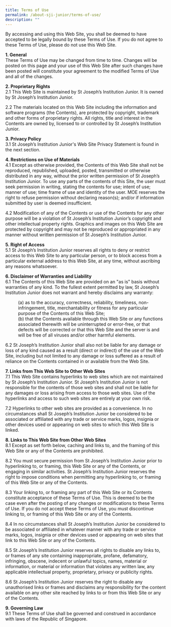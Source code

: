 ```yaml
---
title: Terms of Use
permalink: /about-sji-junior/terms-of-use/
description: ""
---
```

<p>By accessing and using this Web Site, you shall be deemed to have accepted to be legally bound by these Terms of Use. If you do not agree to these Terms of Use, please do not use this Web Site.</p>
<p><strong>1. General<br></strong>These Terms of Use may be changed from time to time. Changes will be posted on this page and your use of this Web Site after such changes have been posted will constitute your agreement to the modified Terms of Use and all of the changes.</p>
<p><strong>2. Proprietary Rights<br></strong>2.1 This Web Site is maintained by St Joseph’s Institution Junior. It is owned by St Joseph’s Institution Junior.</p>
<p>2.2 The materials located on this Web Site including the information and software programs (the Contents), are protected by copyright, trademark and other forms of proprietary rights. All rights, title and interest in the Contents are owned by, licensed to or controlled by St Joseph’s Institution Junior.</p>
<p><strong>3. Privacy Policy<br></strong>3.1 St Joseph’s Institution Junior's Web Site Privacy Statement is found in the next section.</p>
<p><strong>4. Restrictions on Use of Materials<br></strong>4.1 Except as otherwise provided, the Contents of this Web Site shall not be reproduced, republished, uploaded, posted, transmitted or otherwise distributed in any way, without the prior written permission of St Joseph’s Institution Junior. To use any parts of the contents of this Site, the user must seek permission in writing, stating the contents for use; intent of use; manner of use; time frame of use and identity of the user. MOE reserves the right to refuse permission without declaring reason(s); and/or if information submitted by user is deemed insufficient.</p>
<p>4.2 Modification of any of the Contents or use of the Contents for any other purpose will be a violation of St Joseph’s Institution Junior’s copyright and other intellectual property rights. Graphics and images on this Web Site are protected by copyright and may not be reproduced or appropriated in any manner without written permission of St Joseph’s Institution Junior.</p>
<p><strong>5. Right of Access<br></strong>5.1 St Joseph’s Institution Junior reserves all rights to deny or restrict access to this Web Site to any particular person, or to block access from a particular external address to this Web Site, at any time, without ascribing any reasons whatsoever.</p>
<p><strong>6. Disclaimer of Warranties and Liability<br></strong>6.1 The Contents of this Web Site are provided on an "as is" basis without warranties of any kind. To the fullest extent permitted by law, St Joseph’s Institution Junior does not warrant and hereby disclaims any warranty:</p>
<p style="padding-left: 40px;">(a) as to the accuracy, correctness, reliability, timeliness, non-infringement, title, merchantability or fitness for any particular purpose of the Contents of this Web Site;<br>(b) that the Contents available through this Web Site or any functions associated therewith will be uninterrupted or error-free, or that defects will be corrected or that this Web Site and the server is and will be free of all viruses and/or other harmful elements.</p>
<p>6.2 St Joseph’s Institution Junior shall also not be liable for any damage or loss of any kind caused as a result (direct or indirect) of the use of the Web Site, including but not limited to any damage or loss suffered as a result of reliance on the Contents contained in or available from the Web Site.</p>
<p><strong>7. Links from This Web Site to Other Web Sites<br></strong>7.1 This Web Site contains hyperlinks to web sites which are not maintained by St Joseph’s Institution Junior. St Joseph’s Institution Junior is not responsible for the contents of those web sites and shall not be liable for any damages or loss arising from access to those web sites. Use of the hyperlinks and access to such web sites are entirely at your own risk.</p>
<p>7.2 Hyperlinks to other web sites are provided as a convenience. In no circumstances shall St Joseph’s Institution Junior be considered to be associated or affiliated with any trade or service marks, logos, insignia or other devices used or appearing on web sites to which this Web Site is linked.</p>
<p><strong>8. Links to This Web Site from Other Web Sites<br></strong>8.1 Except as set forth below, caching and links to, and the framing of this Web Site or any of the Contents are prohibited.</p>
<p>8.2 You must secure permission from St Joseph’s Institution Junior prior to hyperlinking to, or framing, this Web Site or any of the Contents, or engaging in similar activities. St Joseph’s Institution Junior reserves the right to impose conditions when permitting any hyperlinking to, or framing of this Web Site or any of the Contents.</p>
<p>8.3 Your linking to, or framing any part of this Web Site or its Contents constitute acceptance of these Terms of Use. This is deemed to be the case even after the posting of any changes or modifications to these Terms of Use. If you do not accept these Terms of Use, you must discontinue linking to, or framing of this Web Site or any of the Contents.</p>
<p>8.4 In no circumstances shall St Joseph’s Institution Junior be considered to be associated or affiliated in whatever manner with any trade or service marks, logos, insignia or other devices used or appearing on web sites that link to this Web Site or any of the Contents.</p>
<p>8.5 St Joseph’s Institution Junior reserves all rights to disable any links to, or frames of any site containing inappropriate, profane, defamatory, infringing, obscene, indecent or unlawful topics, names, material or information, or material or information that violates any written law, any applicable intellectual property, proprietary, privacy or publicity rights.</p>
<p>8.6 St Joseph’s Institution Junior reserves the right to disable any unauthorised links or frames and disclaims any responsibility for the content available on any other site reached by links to or from this Web Site or any of the Contents.</p>
<p><strong>9. Governing Law<br></strong>9.1 These Terms of Use shall be governed and construed in accordance with laws of the Republic of Singapore.</p>